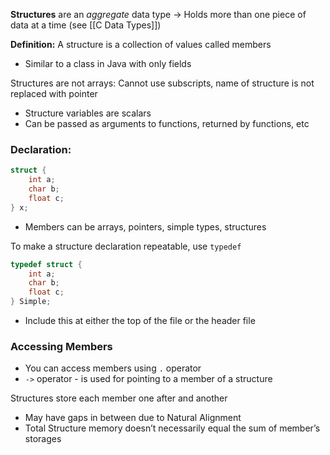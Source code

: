 **Structures** are an *aggregate* data type → Holds more than one piece of data at a time (see [[C Data Types]])

**Definition:** A structure is a collection of values called members
- Similar to a class in Java with only fields

Structures are not arrays: Cannot use subscripts, name of structure is not replaced with pointer
- Structure variables are scalars
- Can be passed as arguments to functions, returned by functions, etc

### Declaration:
```c
struct {
	int a;
	char b;
	float c;
} x;
```
- Members can be arrays, pointers, simple types, structures

To make a structure declaration repeatable, use `typedef`
```c
typedef struct {
	int a;
	char b;
	float c;
} Simple;
```
- Include this at either the top of the file or the header file

### Accessing Members
- You can access members using `.` operator
- `->` operator - is used for pointing to a member of a structure


Structures store each member one after and another
- May have gaps in between due to Natural Alignment
- Total Structure memory doesn’t necessarily equal the sum of member’s storages

